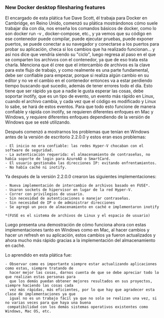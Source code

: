 ### New Docker desktop filesharing features



El encargado de esta plática fue Dave Scott, él trabaja para Docker en Cambridge, en Reino Unido, comenzó
su plática mostrándonos cómo suele trabajar día con día, nos enseña los comandos básicos de docker, como lo
son docker run -v , docker-compose, etc., y ya vemos que su código en ese contenedor puede compilar, puede
ejecutar pruebas, puede exponer puertos, se puede conectar a su navegador y conectarse a los puertos para
probar su aplicación, checa si los cambios que ha realizado funcionan... y así nos dice que vendría siendo su "ciclo",
luego regresa al paso en el que se comparten los archivos con el contenedor, ya que de eso trata esta charla.
Menciona que él cree que el intercambio de archivos es la clave para este flujo de trabajo, y como realmente es una 
parte fundamental, debe ser confiable para empezar, porque si realiza algún cambio en su editor y no ve el cambio
en el contenedor entonces va a estar perdiendo tiempo buscando qué sucedio, además de tener errores todo el día.
Esto tiene que ser rápido ya que a nadie le gusta esperar las cosas, debe soportar inotify, que es un tipo de evento,
un evento más rápido en Linux, cuando el archivo cambia, y cada vez que el código es modificado y Linux lo sabe,
se hará de estos eventos.
Para que todo esto funcione de manera confiable y rápida con inotify, se requieren diferentes enfoques en Mac y
Windows, y requiere diferentes enfoques dependiendo de la versión de Windows que se esté utilizando.

Después comenzó a mostrarnos los problemas que tenían en Windows antes de la versión de escritorio 2.2.0.0
y estos eran esos problemas:

	- El inicio no era confiable: las redes Hyper-V chocaban con el software de seguridad.
	- La autenticación requerida: el almacenamiento de contraseñas, no había soporte de login para AzureAD o SmartCard.
	- El usuario gestionaba las direcciones IP: evitando enfrentamientos.
	- No había caché ni inotify.

Ya después de la versión 2.2.0.0 crearon las siguientes implementaciones:

	- Nueva implementación de intercambio de archivos basado en FUSE*.
	- Usaron sockets de hipervisor en lugar de la red Hyper-V.
	- Correr con privilegios de usuario.
	- Sin necesidad de autenticaciones o manejar contraseñas.
	- Sin necesidad de IP o de administrar direcciones
	- Se agregó un poco de almacenamiento en caché e implementaron inotify
	
	*(FUSE es el sistema de archivos de Linux y el espacio de usuario)

Luego presenta una demostración de cómo funciona ahora con estas implementaciones tanto en Windows como
en Mac, al hacer cambios y hacer un refresh en su aplicación, estos cambios ya fueron actualizados y ahora mucho 
más rápido gracias a la implementación del almacenamiento en caché.


Lo aprendido en esta plática fue:

	- Observar como es importante siempre estar actualizando aplicaciones como estas, siempre tratando de
	  hacer mejor las cosas, darnos cuenta de que se debe apreciar todo lo que realizan estas personas para
	  que los demás puedan obtener mejores resultados en sus proyectos, siempre haciendo las cosas cada 
	  vez más rápidas, más eficientes, por lo que hay que agradecer esta clase de implementaciones ya que
	  igual no es un trabajo fácil ya que no solo se realizan una vez, si no varias veces para que haya una buena
	 compatibilidad con los demás sistemas operativos existentes como Windows, Mac OS, etc.